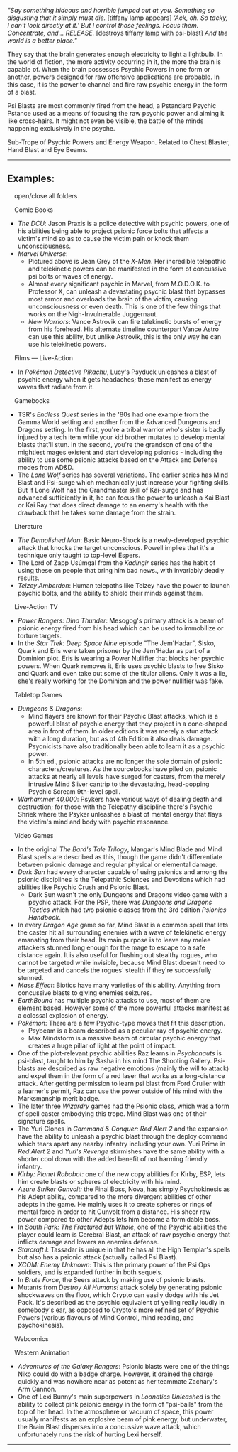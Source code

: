 _"Say something hideous and horrible jumped out at you. Something so disgusting that it simply must die._ \[tiffany lamp appears\] _'Ack, oh. So tacky, I can't look directly at it.' But I control those feelings. Focus them. Concentrate, and... RELEASE._ \[destroys tiffany lamp with psi-blast\] _And the world is a better place."_

They say that the brain generates enough electricity to light a lightbulb. In the world of fiction, the more activity occurring in it, the more the brain is capable of. When the brain possesses Psychic Powers in one form or another, powers designed for raw offensive applications are probable. In this case, it is the power to channel and fire raw psychic energy in the form of a blast.

Psi Blasts are most commonly fired from the head, a Pstandard Psychic Pstance used as a means of focusing the raw psychic power and aiming it like cross-hairs. It might not even be visible, the battle of the minds happening exclusively in the psyche.

Sub-Trope of Psychic Powers and Energy Weapon. Related to Chest Blaster, Hand Blast and Eye Beams.

___

## Examples:

    open/close all folders 

    Comic Books 

-   _The DCU_: Jason Praxis is a police detective with psychic powers, one of his abilities being able to project psionic force bolts that affects a victim's mind so as to cause the victim pain or knock them unconsciousness.
-   _Marvel Universe_:
    -   Pictured above is Jean Grey of the _X-Men_. Her incredible telepathic and telekinetic powers can be manifested in the form of concussive psi bolts or waves of energy.
    -   Almost every significant psychic in Marvel, from M.O.D.O.K. to Professor X, can unleash a devastating psychic blast that bypasses most armor and overloads the brain of the victim, causing unconsciousness or even death. This is one of the few things that works on the Nigh-Invulnerable Juggernaut.
    -   _New Warriors_: Vance Astrovik can fire telekinetic bursts of energy from his forehead. His alternate timeline counterpart Vance Astro can use this ability, but unlike Astrovik, this is the only way he can use his telekinetic powers.

    Films — Live-Action 

-   In _Pokémon Detective Pikachu_, Lucy's Psyduck unleashes a blast of psychic energy when it gets headaches; these manifest as energy waves that radiate from it.

    Gamebooks 

-   TSR's _Endless Quest_ series in the '80s had one example from the Gamma World setting and another from the Advanced Dungeons and Dragons setting. In the first, you're a tribal warrior who's sister is badly injured by a tech item while your kid brother mutates to develop mental blasts that'll stun. In the second, you're the grandson of one of the mightiest mages existent and start developing psionics - including the ability to use some psionic attacks based on the Attack and Defense modes from AD&D.
-   The _Lone Wolf_ series has several variations. The earlier series has Mind Blast and Psi-surge which mechanically just increase your fighting skills. But if Lone Wolf has the Grandmaster skill of Kai-surge and has advanced sufficiently in it, he can focus the power to unleash a Kai Blast or Kai Ray that does direct damage to an enemy's health with the drawback that he takes some damage from the strain.

    Literature 

-   _The Demolished Man_: Basic Neuro-Shock is a newly-developed psychic attack that knocks the target unconscious. Powell implies that it's a technique only taught to top-level Espers.
-   The Lord of Zapp Usúmgal from the _Kadingir_ series has the habit of using these on people that bring him bad news., with invariably deadly results.
-   _Telzey Amberdon_: Human telepaths like Telzey have the power to launch psychic bolts, and the ability to shield their minds against them.

    Live-Action TV 

-   _Power Rangers: Dino Thunder_: Mesogog's primary attack is a beam of psionic energy fired from his head which can be used to immobilize or torture targets.
-   In the _Star Trek: Deep Space Nine_ episode "The Jem'Hadar", Sisko, Quark and Eris were taken prisoner by the Jem'Hadar as part of a Dominion plot. Eris is wearing a Power Nullifier that blocks her psychic powers. When Quark removes it, Eris uses psychic blasts to free Sisko and Quark and even take out some of the titular aliens. Only it was a lie, she's really working for the Dominion and the power nullifier was fake.

    Tabletop Games 

-   _Dungeons & Dragons_:
    -   Mind flayers are known for their Psychic Blast attacks, which is a powerful blast of psychic energy that they project in a cone-shaped area in front of them. In older editions it was merely a stun attack with a long duration, but as of 4th Edition it also deals damage. Psyonicists have also traditionally been able to learn it as a psychic power.
    -   In 5th ed., psionic attacks are no longer the sole domain of psionic characters/creatures. As the sourcebooks have piled on, psionic attacks at nearly all levels have surged for casters, from the merely intrusive Mind Sliver cantrip to the devastating, head-popping Psychic Scream 9th-level spell.
-   _Warhammer 40,000_: Psykers have various ways of dealing death and destruction; for those with the Telepathy discipline there's Psychic Shriek where the Psyker unleashes a blast of mental energy that flays the victim's mind and body with psychic resonance.

    Video Games 

-   In the original _The Bard's Tale Trilogy_, Mangar's Mind Blade and Mind Blast spells are described as this, though the game didn't differentiate between psionic damage and regular physical or elemental damage.
-   _Dark Sun_ had every character capable of using psionics and among the psionic disciplines is the Telepathic Sciences and Devotions which had abilities like Psychic Crush and Psionic Blast.
    -   Dark Sun wasn't the only Dungeons and Dragons video game with a psychic attack. For the PSP, there was _Dungeons and Dragons Tactics_ which had two psionic classes from the 3rd edition _Psionics Handbook_.
-   In every _Dragon Age_ game so far, Mind Blast is a common spell that lets the caster hit all surrounding enemies with a wave of telekinetic energy emanating from their head. Its main purpose is to leave any melee attackers stunned long enough for the mage to escape to a safe distance again. It is also useful for flushing out stealthy rogues, who cannot be targeted while invisible, because Mind Blast doesn't need to be targeted and cancels the rogues' stealth if they're successfully stunned.
-   _Mass Effect_: Biotics have many varieties of this ability. Anything from concussive blasts to giving enemies seizures.
-   _EarthBound_ has multiple psychic attacks to use, most of them are element based. However some of the more powerful attacks manifest as a colossal explosion of energy.
-   _Pokémon_: There are a few Psychic-type moves that fit this description.
    -   Psybeam is a beam described as a peculiar ray of psychic energy.
    -   Max Mindstorm is a massive beam of circular psychic energy that creates a huge pillar of light at the point of impact.
-   One of the plot-relevant psychic abilities Raz learns in _Psychonauts_ is psi-blast, taught to him by Sasha in his mind The Shooting Gallery. Psi-blasts are described as raw negative emotions (mainly the will to attack) and expel them in the form of a red laser that works as a long-distance attack. After getting permission to learn psi blast from Ford Cruller with a learner's permit, Raz can use the power outside of his mind with the Marksmanship merit badge.
-   The later three _Wizardry_ games had the Psionic class, which was a form of spell caster embodying this trope. Mind Blast was one of their signature spells.
-   The Yuri Clones in _Command & Conquer: Red Alert 2_ and the expansion have the ability to unleash a psychic blast through the deploy command which tears apart any nearby infantry including your own. Yuri Prime in _Red Alert 2_ and _Yuri's Revenge_ skirmishes have the same ability with a shorter cool down with the added benefit of not harming friendly infantry.
-   _Kirby: Planet Robobot:_ one of the new copy abilities for Kirby, ESP, lets him create blasts or spheres of electricity with his mind.
-   _Azure Striker Gunvolt:_ the Final Boss, Nova, has simply Psychokinesis as his Adept ability, compared to the more divergent abilities of other adepts in the game. He mainly uses it to create spheres or rings of mental force in order to hit Gunvolt from a distance. His sheer raw power compared to other Adepts lets him become a formidable boss.
-   In _South Park: The Fractured but Whole_, one of the Psychic abilities the player could learn is Cerebral Blast, an attack of raw psychic energy that inflicts damage and lowers an enemies defense.
-   _Starcraft I_: Tassadar is unique in that he has all the High Templar's spells but also has a psionic attack (actually called Psi Blast).
-   _XCOM: Enemy Unknown_: This is the primary power of the Psi Ops soldiers, and is expanded further in both sequels.
-   In _Brute Force_, the Seers attack by making use of psionic blasts.
-   Mutants from _Destroy All Humans!_ attack solely by generating psionic shockwaves on the floor, which Crypto can easily dodge with his Jet Pack. It's described as the psychic equivalent of yelling really loudly in somebody's ear, as opposed to Crypto's more refined set of Psychic Powers (various flavours of Mind Control, mind reading, and psychokinesis).

    Webcomics 

    Western Animation 

-   _Adventures of the Galaxy Rangers_: Psionic blasts were one of the things Niko could do with a badge charge. However, it drained the charge quickly and was nowhere near as potent as her teammate Zachary's Arm Cannon.
-   One of Lexi Bunny's main superpowers in _Loonatics Unleashed_ is the ability to collect pink psionic energy in the form of "psi-balls" from the top of her head. In the atmosphere or vacuum of space, this power usually manifests as an explosive beam of pink energy, but underwater, the Brain Blast disperses into a concussive wave attack, which unfortunately runs the risk of hurting Lexi herself.

___